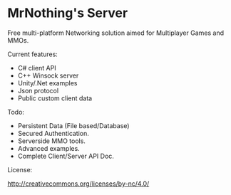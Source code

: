 MrNothing's Server
==========

Free multi-platform Networking solution aimed for Multiplayer Games and MMOs.

Current features:

- C# client API
- C++ Winsock server
- Unity/.Net examples
- Json protocol
- Public custom client data

Todo:

- Persistent Data (File based/Database)
- Secured Authentication.
- Serverside MMO tools.
- Advanced examples.
- Complete Client/Server API Doc.

License:

http://creativecommons.org/licenses/by-nc/4.0/

